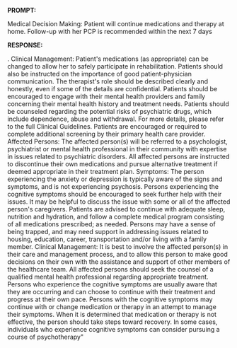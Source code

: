 **PROMPT:**

Medical Decision Making: Patient will continue medications and therapy at home. Follow-up with her PCP is recommended within the next 7 days

**RESPONSE:**

 .  Clinical Management:  Patient's medications (as appropriate) can be changed to allow her to safely participate in rehabilitation.  Patients should also be instructed on the importance of good patient-physician communication. The therapist's role should be described clearly and honestly, even if some of the details are confidential.  Patients should be encouraged to engage with their mental health providers and family concerning their mental health history and treatment needs.  Patients should be counseled regarding the potential risks of psychiatric drugs, which include dependence, abuse and withdrawal. For more details, please refer to the full Clinical Guidelines.  Patients are encouraged or required to complete additional screening by their primary health care provider.  Affected Persons:  The affected person(s) will be referred to a psychologist, psychiatrist or mental health professional in their community with expertise in issues related to psychiatric disorders.  All affected persons are instructed to discontinue their own medications and pursue alternative treatment if deemed appropriate in their treatment plan.  Symptoms:  The person experiencing the anxiety or depression is typically aware of the signs and symptoms, and is not experiencing psychosis.  Persons experiencing the cognitive symptoms should be encouraged to seek further help with their issues. It may be helpful to discuss the issue with some or all of the affected person's caregivers.  Patients are advised to continue with adequate sleep, nutrition and hydration, and follow a complete medical program consisting of all medications prescribed; as needed.  Persons may have a sense of being trapped, and may need support in addressing issues related to housing, education, career, transportation and/or living with a family member.  Clinical Management:  It is best to involve the affected person(s) in their care and management process, and to allow this person to make good decisions on their own with the assistance and support of other members of the healthcare team. All affected persons should seek the counsel of a qualified mental health professional regarding appropriate treatment.  Persons who experience the cognitive symptoms are usually aware that they are occurring and can choose to continue with their treatment and progress at their own pace.  Persons with the cognitive symptoms may continue with or change medication or therapy in an attempt to manage their symptoms.  When it is determined that medication or therapy is not effective, the person should take steps toward recovery.  In some cases, individuals who experience cognitive symptoms can consider pursuing a course of psychotherapy"